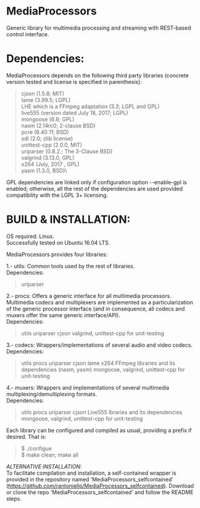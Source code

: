 # MediaProcessors
Generic library for multimedia processing and streaming with REST-based control 
interface.

Dependencies:
=============

MediaProcessors depends on the following third party libraries (concrete 
version tested and license is specified in parenthesis):

>cjson (1.5.8; MIT)\
>lame (3.99.5; LGPL)\
>LHE which is a FFmpeg adaptation (3.3; LGPL and GPL)\
>live555 (version dated July 18, 2017; LGPL)\
>mongoose (6.8; GPL)\
>nasm (2.14rc0; 2-clause BSD)\
>pcre (8.40 11; BSD)\
>sdl (2.0;  zlib license)\
>unittest-cpp (2.0.0, MIT)\
>uriparser (0.8.2.; The 3-Clause BSD)\
>valgrind (3.13.0, GPL)\
>x264 (July, 2017 , GPL)\
>yasm (1.3.0, BSD)\

GPL dependencies are linked only if configuration option --enable-gpl is enabled; 
otherwise, all the rest of the dependencies are used provided compatibility with 
the LGPL 3+ licensing.

BUILD & INSTALLATION:
=====================

OS required: Linux.\
Successfully tested on Ubuntu 16.04 LTS.

MediaProcessors provides four libraries:

1.- utils: Common tools used by the rest of libraries.\
Dependencies:
>uriparser

2.- procs: Offers a generic interface for all multimedia processors. Multimedia 
codecs and multiplexers are implemented as a particularization of the generic 
processor interface (and in consequence, all codecs and muxers offer the same 
generic interface/API).\
Dependencies:
>utils
>uriparser
>cjson
>valgrind, unittest-cpp for unit-testing

3.- codecs: Wrappers/implementations of several audio and video codecs.\
Dependencies:
>utils
>procs
>uriparser
>cjson
>lame
>x264
>FFmpeg libraries and its dependencies (nasm, yasm)
>mongoose, valgrind, unittest-cpp for unit-testing

4.- muxers: Wrappers and implementations of several multimedia 
multiplexing/demultiplexing formats.\
Dependencies:
>utils
>procs
>uriparser
>cjson
>Live555 lbraries and its dependencies
>mongoose, valgrind, unittest-cpp for unit-testing

Each library can be configured and compiled as usual, providing a prefix if 
desired. That is:
>$ ./configue\
>$ make clean; make all

*ALTERNATIVE INSTALLATION:*\
To facilitate compilation and installation, a self-contained wrapper is provided 
in the repository named 'MediaProcessors_selfcontained' 
(https://github.com/rantoniello/MediaProcessors_selfcontained).
Download or clone the repo 'MediaProcessors_selfcontained' and follow the README 
steps.
